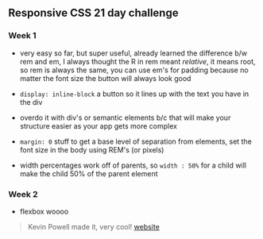 ## Responsive CSS 21 day challenge

### Week 1

- very easy so far, but super useful, already learned the difference b/w rem and em, I always thought the R in rem meant _relative_, it means root, so rem is always the same, you can use em's for padding because no matter the font size the button will always look good

- `display: inline-block` a button so it lines up with the text you have in the div
- overdo it with div's or semantic elements b/c that will make your structure easier as your app gets more complex
- `margin: 0` stuff to get a base level of separation from elements, set the font size in the body using REM's (or pixels)
- width percentages work off of parents, so `width : 50%` for a child will make the child 50% of the parent element

### Week 2

- flexbox woooo

> Kevin Powell made it, very cool! [website](https://courses.kevinpowell.co/ "buy courses and stuff")
